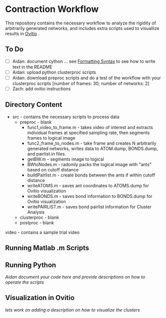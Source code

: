 # Contraction Workflow
This repository contains the necessary workflow to analyze the rigidity of arbitrarily generated networks, and includes extra scripts used to visuallize results in [Ovitio](https://www.ovito.org/) . 

## To Do
- [ ] Aidan: document cython ... see [Formatting Syntax](https://docs.github.com/en/get-started/writing-on-github/getting-started-with-writing-and-formatting-on-github/basic-writing-and-formatting-syntax) to see how to write text in the README
- [ ] Aidan: upload python clusterproc scripts
- [ ] Aidan: download preproc scripts and do a test of the workflow with your clusterproc scripts [number of frames: 30; number of networks: 2]
- [ ] Zach: add ovitio instructions

## Directory Content 

- src - contains the necessary scripts to process data
  - preproc - blank
    - func1_video_to_frame.m - takes video of interest and extracts individual frames at specified sampling rate, then segments frames to logical image 
    - func2_frame_to_nodes.m - take frame and creates N arbitrarily generated networks, writes data to ATOM.dump, BONDS.dump, and pairlist.in files.
    - getBW.m - segments image to logical
    - BWtoNodes.m - radomly packs the logical image with "ants" based on cutoff distance
    - buildPairlist.m - create bonds between the ants if within cutoff distance
    - writeATOMS.m - saves ant coordinates to ATOMS.dump for Ovitio visualization
    - writeBONDS.m - saves bond information to BONDS.dump for Ovitio visualization
    - writePAIRLIST.m - saves bond pairlist information for Cluster Analysis
  - clusterproc - blank
  - postproc - blank

video - contains a sample trial video

## Running Matlab .m Scripts


## Running Python
   *Aidan document your code here and provide descriptions on how to operate the scripts*

## Visualization in Ovitio
  *lets work on adding a description on how to visualize the clusters*

